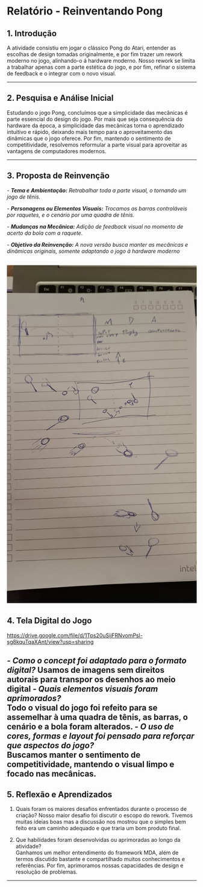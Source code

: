 # Relatório - Reinventando Pong


## 1. Introdução  
A atividade consistiu em jogar o clássico Pong do Atari, entender as escolhas de design tomadas originalmente, e por fim trazer um rework moderno no jogo, alinhando-o á hardware moderno. Nosso rework se limita a trabalhar apenas com a parte estética do jogo, e por fim, refinar o sistema de feedback e o integrar com o novo visual.
 
---
 
## 2. Pesquisa e Análise Inicial  
Estudando o jogo Pong, concluímos que a simplicidade das mecânicas é parte essencial do design do jogo. Por mais que seja consequência do hardware da época, a simplicidade das mecânicas torna o aprendizado intuitivo e rápido, deixando mais tempo para o aproveitamento das dinâmicas que o jogo oferece. Por fim, mantendo o sentimento de competitividade, resolvemos reformular a parte visual para aproveitar as vantagens de computadores modernos. 

---

## 3. Proposta de Reinvenção  

*- **Tema e Ambientação:** Retrabalhar toda a parte visual, o tornando um jogo de tênis.*

*- **Personagens ou Elementos Visuais:** Trocamos as barras controláveis por raquetes, e o cenário por uma quadra de tênis.*

*- **Mudanças na Mecânica:** Adição de feedback visual no momento de acerto da bola com a raquete.*

*- **Objetivo da Reinvenção:** A nova versão busca manter as mecânicas e dinâmicas originais, somente adaptando o jogo à hardware moderno*


![Rascunho 1](<rascunho1Joao.png>)
---

## 4. Tela Digital do Jogo  
https://drive.google.com/file/d/1Tps20uSijFRNvomPsl-sg8kquTqaXAnt/view?usp=sharing

*- Como o concept foi adaptado para o formato digital?*
 Usamos de imagens sem direitos autorais para transpor os desenhos ao meio digital
*- Quais elementos visuais foram aprimorados?*  
 Todo o visual do jogo foi refeito para se assemelhar à uma quadra de tênis, as barras, o cenário e a bola foram alterados.
*- O uso de cores, formas e layout foi pensado para reforçar que aspectos do jogo?*  
 Buscamos manter o sentimento de competitividade, mantendo o visual limpo e focado nas mecânicas.
---

## 5. Reflexão e Aprendizados  
 

1. Quais foram os maiores desafios enfrentados durante o processo de criação?
    Nosso maior desafio foi discutir o escopo do rework. Tivemos muitas ideias boas mas a discussão nos mostrou que o simples bem feito era um caminho adequado e que traria um bom produto final.

2. Que habilidades foram desenvolvidas ou aprimoradas ao longo da atividade?  
    Ganhamos um melhor entendimento do framework MDA, além de termos discutido bastante e compartilhado muitos conhecimentos e referências. Por fim, aprimoramos nossas capacidades de design e resolução de problemas.
---



